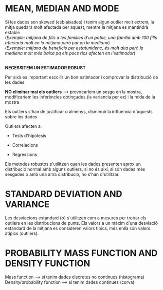 
# MEAN, MEDIAN AND MODE

Si les dades son skewed (esbiaixades) i tenim algun outlier molt extrem, la mitja quedarà molt afectada per aquest, mentre la mitjana es mantindrà estable <br/>
(*Exemple: mitjana de fills a les famílies d'un poble, una família amb 100 fills afectaria molt en la mitjana però pot en la mediana*) <br/>
(*Exemple: mitjana de beneficis per estatunidenc, és molt alta però la mediana molt més baixa pq els pocs rics afecten en l'estimador*) <br/><br/>

**NECESSITEM UN ESTIMADOR ROBUST**

Per això es important escollir un bon estimador i comprovar la distribució de les dades

**NO eliminar mai els outliers** --> provocaríem un sesgo en la mostra, modificaríem les inferències obtingudes (la variancia per ex) i la mida de la mostra

Els outliers s'han de justificar o almenys, disminuir la influencia d'aquests sobre les dades

Outliers afecten a:
- Tests d'hipotesis

- Correlacions

- Regressions

Els metodes robustos s'utilitzen quan les dades presenten aprox un distribució normal amb alguns outliers, si no és així, si són dades més sesgades o amb una altra distribució, no s'han d'utilitzar.

# STANDARD DEVIATION AND VARIANCE

Les desviacions estandard ($\sigma$) s'utilitzen com a mesures per trobar els outliers en les distribucions de punts. Els valors a un màxim d'una desviació estandard de la mitjana es consideren valors típics, més enllà són valors atípics (outliers).

# PROBABILITY MASS FUNCTION AND DENSITY FUNCTION

Mass function --> si tenim dades discretes no contínues (histograma)
Density/probability function --> si tenim dades contínues (corva)